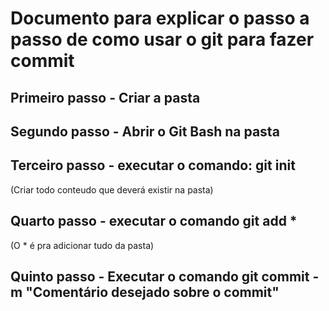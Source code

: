 # Documento para explicar o passo a passo de como usar o git para fazer commit

## Primeiro passo - Criar a pasta

## Segundo passo - Abrir o Git Bash na pasta

## Terceiro passo - executar o comando: git init
(Criar todo conteudo que deverá existir na pasta)

## Quarto passo - executar o comando git add *
(O * é pra adicionar tudo da pasta)


## Quinto passo - Executar o comando git commit -m "Comentário desejado sobre o commit"